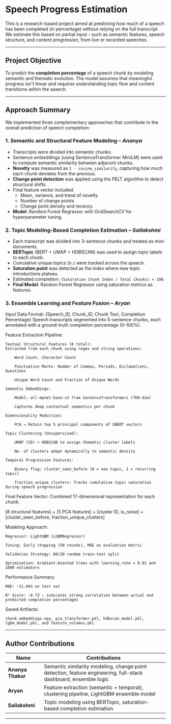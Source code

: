 # Speech Progress Estimation

This is a research-based project aimed at predicting how much of a speech 
has been completed (in percentage) without relying on the full transcript.  
We estimate this based on partial input - such as semantic features, 
speech structure, and content progression, from live or recorded 
speeches.

---

## Project Objective

To predict the **completion percentage** of a speech chunk by modeling semantic and thematic evolution. The model assumes that meaningful progress isn't linear and requires understanding topic flow and content transitions within the speech.

---

## Approach Summary

We implemented three complementary approaches that contribute to the overall prediction of speech completion:

### 1. Semantic and Structural Feature Modeling – *Ananya*

- Transcripts were divided into semantic chunks.
- Sentence embeddings (using SentenceTransformer MiniLM) were used to compute semantic similarity between adjacent chunks.
- **Novelty** was measured as `1 - cosine_similarity`, capturing how much each chunk deviates from the previous.
- **Change point detection** was applied using the PELT algorithm to detect structural shifts.
- Final feature vector included:
  - Mean, variance, and trend of novelty
  - Number of change points
  - Change point density and recency
- **Model**: Random Forest Regressor with GridSearchCV for hyperparameter tuning.

### 2. Topic Modeling-Based Completion Estimation – *Sailakshmi*

- Each transcript was divided into 3-sentence chunks and treated as mini-documents.
- **BERTopic** (BERT + UMAP + HDBSCAN) was used to assign topic labels to each chunk.
- Cumulative unique topics (`Uᵢ`) were tracked across the speech.
- **Saturation point** was detected as the index where new topic introductions plateau.
- Estimated completion: `(Saturation Chunk Index / Total Chunks) × 100`.
- **Final Model**: Random Forest Regressor using saturation metrics as features.

### 3. Ensemble Learning and Feature Fusion – *Aryan*

Input Data Format:
{Speech_ID, Chunk_ID, Chunk Text, Completion Percentage}
Speech transcripts segmented into 5-sentence chunks, each annotated with a ground-truth completion percentage (0–100%).

Feature Extraction Pipeline:

    Textual Structural Features (8 total):
    Extracted from each chunk using regex and string operations:

        Word Count, Character Count

        Punctuation Marks: Number of Commas, Periods, Exclamations, Questions

        Unique Word Count and Fraction of Unique Words

    Semantic Embeddings:

        Model: all-mpnet-base-v2 from SentenceTransformers (768-dim)

        Captures deep contextual semantics per chunk

    Dimensionality Reduction:

        PCA → Retain top 5 principal components of SBERT vectors

    Topic Clustering (Unsupervised):

        UMAP (2D) + HDBSCAN to assign thematic cluster labels

        No. of clusters adapt dynamically to semantic density

    Temporal Progression Features:

        Binary flag: cluster_seen_before (0 = new topic, 1 = recurring topic)

        fraction_unique_clusters: Tracks cumulative topic saturation during speech progression

Final Feature Vector:
Combined 17-dimensional representation for each chunk:

[8 structural features] + [5 PCA features] + [cluster ID, is_noise] + [cluster_seen_before, fraction_unique_clusters]

Modeling Approach:

    Regressor: LightGBM (LGBMRegressor)

    Tuning: Early stopping (50 rounds), MAE as evaluation metric

    Validation Strategy: 80/20 random train-test split

    Optimization: Gradient-boosted trees with learning_rate = 0.01 and 1000 estimators

Performance Summary:

    MAE: ~11.04% on test set

    R² Score: ~0.73 – indicates strong correlation between actual and predicted completion percentages

Saved Artifacts:

    chunk_embeddings.npy, pca_transformer.pkl, hdbscan_model.pkl, lgbm_model.pkl, and feature_columns.pkl

---

## Author Contributions

| Name            | Contributions                                                                 |
|------------------|--------------------------------------------------------------------------------|
| **Ananya Thakur** | Semantic similarity modeling, change point detection, feature engineering, full-stack dashboard, ensemble logic |
| **Aryan**         | Feature extraction (semantic + temporal), clustering pipeline, LightGBM ensemble model |
| **Sailakshmi**    | Topic modeling using BERTopic, saturation-based completion estimation         |

---
